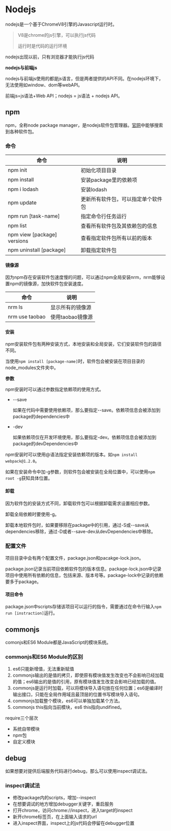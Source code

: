 # Nodejs

nodejs是一个基于ChromeV8引擎的Javascript运行时。

> V8是chrome的js引擎，可以执行js代码
>
> 运行时是代码的运行环境

nodejs出现以前，只有浏览器才能执行js代码

**nodejs与前端js**

nodejs与前端js使用的都是js语言，但是两者提供的API不同。在nodejs环境下，无法使用如window、dom等webAPI。

前端js=js语法+Web API；nodejs = js语法 + nodejs API。

## npm

npm，全称node package manager，是nodejs软件包管理器。[官网](https://www.npmjs.com/)中能够搜索到各种软件包。

### 命令

| 命令                        | 说明                               |
| --------------------------- | ---------------------------------- |
| npm init                    | 初始化项目目录                     |
| npm install                 | 安装package里的依赖项              |
| npm i lodash                | 安装lodash                         |
| npm update                  | 更新所有软件包，可以指定单个软件包 |
| npm run [task-name]         | 指定命令行任务运行                 |
| npm list                    | 查看所有软件包及其依赖包的信息     |
| npm view [package] versions | 查看指定软件包所有以前的版本       |
| npm uninstall [package]     | 卸载指定软件包                     |

#### 镜像源

因为npm存在安装软件包速度慢的问题，可以通过npm全局安装nrm，nrm能够设置npm的镜像源，加快软件包安装速度。

| 命令           | 说明             |
| -------------- | ---------------- |
| nrm ls         | 显示所有的镜像源 |
| nrm use taobao | 使用taobao镜像源 |

#### 安装

npm安装软件包有两种安装方式，本地安装和全局安装，它们安装软件包的路径不同。

当使用`npm install [package-name]`时，软件包会被安装在项目目录的node_modules文件夹中。

**参数**

npm安装时可以通过参数指定依赖项的使用方式。

* --save

  如果在代码中需要使用依赖项，那么要指定--save。依赖项信息会被添加到package的dependencies中

* -dev

  如果依赖项仅在开发环境使用，那么要指定-dev。依赖项信息会被添加到package的devDependencies中

npm安装时可以使用@语法指定安装依赖项的版本。如`npm install webpack@1.2.0`。

如果在安装命令中加-g参数，则软件包会被安装在全局位置中，可以使用`npm root -g`获知具体位置。

#### 卸载

因为软件包的安装方式不同，卸载软件包可以根据卸载需求设置相应参数。

卸载全局依赖时要使用-g。

卸载本地软件包时，如果要移除在package中的引用，通过-S或--save从dependencies移除，通过-D或者--save-dev从devDependencies中移除。

### 配置文件

项目目录中会有两个配置文件，package.json和pacakge-lock.json。

package.json记录当前项目依赖软件包的版本信息。package-lock.json中记录项目中使用所有依赖的信息，包括来源、版本号等。package-lock中记录的依赖要多于package。

#### 项目命令

package.json中scripts存储该项目可以运行的指令，需要通过在命令行输入`npm run [instraction]`运行。

## commonjs

comonjs和ES6 Module都是JavaScript的模块系统。

### commonjs和ES6 Module的区别

1. es6只能新增值，无法重新赋值
2. commonjs输出的是值的拷贝，即使原有模块值发生改变也不会影响已经加载的值；es6输出的是值的引用，原有模块值发生改变会影响已经加载的值。
3. commonjs是运行时加载，可以将模块导入语句放在任何位置；es6是编译时输出接口，只能在全局作用域且最顶层的位置书写模块导入语句。
4. commonjs加载整个模块，es6可以单独加载某个方法。
5. commonjs this指向当前模块，es6 this指向undifined。

require三个层次

* 系统自带模块
* npm包
* 自定义模块

## debug

如果想要对提供后端服务代码进行debug，那么可以使用inspect调试法。

### inspect调试法

* 修改package内的scripts，增加--inspect
* 在想要调试的地方增加debugger关键字，重启服务
* 打开chrome，访问chrome://inspect，进入target的inspect
* 新开chrome标签页，在上面输入请求的url
* 进入inspect界面，inspect上的js代码会停留在debugger位置